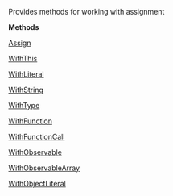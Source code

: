 Provides methods for working with assignment

**Methods**

[Assign](Bifrost.CodeGeneration.JavaScript.AssignmentExtensions.Assign)


[WithThis](Bifrost.CodeGeneration.JavaScript.AssignmentExtensions.WithThis)


[WithLiteral](Bifrost.CodeGeneration.JavaScript.AssignmentExtensions.WithLiteral)


[WithString](Bifrost.CodeGeneration.JavaScript.AssignmentExtensions.WithString)


[WithType](Bifrost.CodeGeneration.JavaScript.AssignmentExtensions.WithType)


[WithFunction](Bifrost.CodeGeneration.JavaScript.AssignmentExtensions.WithFunction)


[WithFunctionCall](Bifrost.CodeGeneration.JavaScript.AssignmentExtensions.WithFunctionCall)


[WithObservable](Bifrost.CodeGeneration.JavaScript.AssignmentExtensions.WithObservable)


[WithObservableArray](Bifrost.CodeGeneration.JavaScript.AssignmentExtensions.WithObservableArray)


[WithObjectLiteral](Bifrost.CodeGeneration.JavaScript.AssignmentExtensions.WithObjectLiteral)
